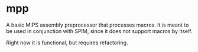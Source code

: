 # mpp
A basic MIPS assembly preprocessor that processes macros. It is meant to be used in conjunction with SPIM, since it does not support macros by itself.

Right now it is functional, but requires refactoring. 
